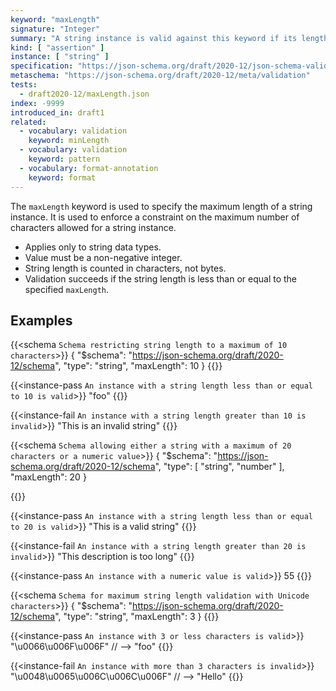 ```yaml
---
keyword: "maxLength"
signature: "Integer"
summary: "A string instance is valid against this keyword if its length is less than, or equal to, the value of this keyword."
kind: [ "assertion" ]
instance: [ "string" ]
specification: "https://json-schema.org/draft/2020-12/json-schema-validation.html#section-6.3.1"
metaschema: "https://json-schema.org/draft/2020-12/meta/validation"
tests:
  - draft2020-12/maxLength.json
index: -9999
introduced_in: draft1
related:
  - vocabulary: validation
    keyword: minLength
  - vocabulary: validation
    keyword: pattern
  - vocabulary: format-annotation
    keyword: format
---
```


The `maxLength` keyword is used to specify the maximum length of a string instance. It is used to enforce a constraint on the maximum number of characters allowed for a string instance.

* Applies only to string data types.
* Value must be a non-negative integer.
* String length is counted in characters, not bytes.
* Validation succeeds if the string length is less than or equal to the specified `maxLength`.

## Examples

{{<schema `Schema restricting string length to a maximum of 10 characters`>}}
{
  "$schema": "https://json-schema.org/draft/2020-12/schema",
  "type": "string",
  "maxLength": 10
}
{{</schema>}}

{{<instance-pass `An instance with a string length less than or equal to 10 is valid`>}}
"foo"
{{</instance-pass>}}

{{<instance-fail `An instance with a string length greater than 10 is invalid`>}}
"This is an invalid string"
{{</instance-fail>}}

{{<schema `Schema allowing either a string with a maximum of 20 characters or a numeric value`>}}
{
  "$schema": "https://json-schema.org/draft/2020-12/schema",
  "type": [ "string", "number" ],
  "maxLength": 20
}

{{</schema>}}

{{<instance-pass `An instance with a string length less than or equal to 20 is valid`>}}
"This is a valid string"
{{</instance-pass>}}

{{<instance-fail `An instance with a string length greater than 20 is invalid`>}}
"This description is too long"
{{</instance-fail>}}

{{<instance-pass `An instance with a numeric value is valid`>}}
55
{{</instance-pass>}}

{{<schema `Schema for maximum string length validation with Unicode characters`>}}
{
  "$schema": "https://json-schema.org/draft/2020-12/schema",
  "type": "string",
  "maxLength": 3
}
{{</schema>}}

{{<instance-pass `An instance with 3 or less characters is valid`>}}
"\u0066\u006F\u006F" // --> "foo"
{{</instance-pass>}}

{{<instance-fail `An instance with more than 3 characters is invalid`>}}
"\u0048\u0065\u006C\u006C\u006F" // --> "Hello"
{{</instance-fail>}}
